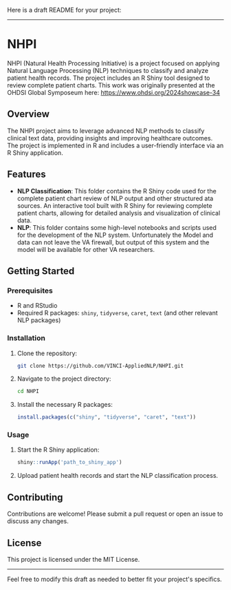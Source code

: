 Here is a draft README for your project:

---

# NHPI

NHPI (Natural Health Processing Initiative) is a project focused on applying Natural Language Processing (NLP) techniques to classify and analyze patient health records. The project includes an R Shiny tool designed to review complete patient charts. This work was originally presented at the OHDSI Global Symposeum here: https://www.ohdsi.org/2024showcase-34 


## Overview

The NHPI project aims to leverage advanced NLP methods to classify clinical text data, providing insights and improving healthcare outcomes. The project is implemented in R and includes a user-friendly interface via an R Shiny application.

## Features

- **NLP Classification**: This folder contains the R Shiny code used for the complete patient chart review of NLP output and other structured ata sources. An interactive tool built with R Shiny for reviewing complete patient charts, allowing for detailed analysis and visualization of clinical data.
- **NLP**: This folder contains some high-level notebooks and scripts used for the development of the NLP system.  Unfortunately the Model and data can not leave the VA firewall, but output of this system and the model will be available for other VA researchers. 

## Getting Started

### Prerequisites

- R and RStudio
- Required R packages: `shiny`, `tidyverse`, `caret`, `text` (and other relevant NLP packages)

### Installation

1. Clone the repository:
   ```sh
   git clone https://github.com/VINCI-AppliedNLP/NHPI.git
   ```
2. Navigate to the project directory:
   ```sh
   cd NHPI
   ```
3. Install the necessary R packages:
   ```r
   install.packages(c("shiny", "tidyverse", "caret", "text"))
   ```

### Usage

1. Start the R Shiny application:
   ```r
   shiny::runApp('path_to_shiny_app')
   ```
2. Upload patient health records and start the NLP classification process.

## Contributing

Contributions are welcome! Please submit a pull request or open an issue to discuss any changes.

## License

This project is licensed under the MIT License.

---

Feel free to modify this draft as needed to better fit your project's specifics.
